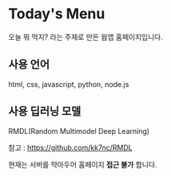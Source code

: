 # Today's Menu

오늘 뭐 먹지? 라는 주제로 만든 웝앱 홈페이지입니다. 


## 사용 언어 
html, css, javascript, python, node.js


## 사용 딥러닝 모델
RMDL(Random Multimodel Deep Learning)

참고 : <https://github.com/kk7nc/RMDL>
  
현재는 서버를 막아두어 홈페이지 **접근 불가** 합니다.
